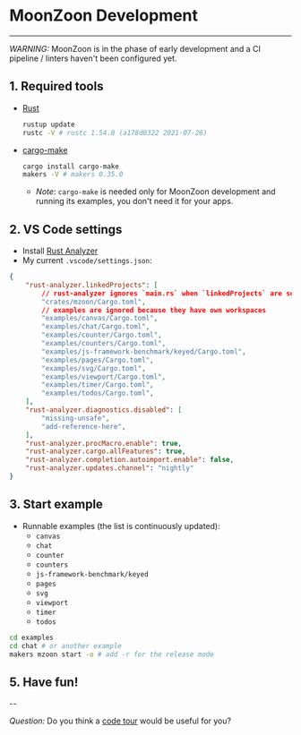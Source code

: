 # MoonZoon Development

---

_WARNING:_ MoonZoon is in the phase of early development and a CI pipeline / linters haven't been configured yet.

## 1. Required tools

- [Rust](https://www.rust-lang.org/)
  ```bash
  rustup update
  rustc -V # rustc 1.54.0 (a178d0322 2021-07-26)
  ```

- [cargo-make](https://sagiegurari.github.io/cargo-make/)
  ```bash
  cargo install cargo-make
  makers -V # makers 0.35.0
  ```
  - _Note_: `cargo-make` is needed only for MoonZoon development and running its examples, you don't need it for your apps.

## 2. VS Code settings

- Install [Rust Analyzer](https://rust-analyzer.github.io/)
- My current `.vscode/settings.json`:

```json
{
    "rust-analyzer.linkedProjects": [
        // rust-analyzer ignores `main.rs` when `linkedProjects` are set
        "crates/mzoon/Cargo.toml",
        // examples are ignored because they have own workspaces
        "examples/canvas/Cargo.toml",
        "examples/chat/Cargo.toml",
        "examples/counter/Cargo.toml",
        "examples/counters/Cargo.toml",
        "examples/js-framework-benchmark/keyed/Cargo.toml",
        "examples/pages/Cargo.toml",
        "examples/svg/Cargo.toml",
        "examples/viewport/Cargo.toml",
        "examples/timer/Cargo.toml",
        "examples/todos/Cargo.toml",
    ],
    "rust-analyzer.diagnostics.disabled": [
        "missing-unsafe",
        "add-reference-here",
    ],
    "rust-analyzer.procMacro.enable": true,
    "rust-analyzer.cargo.allFeatures": true,
    "rust-analyzer.completion.autoimport.enable": false,
    "rust-analyzer.updates.channel": "nightly"
}
```

</details>

## 3. Start example

- Runnable examples (the list is continuously updated):
  - `canvas`
  - `chat`
  - `counter`
  - `counters`
  - `js-framework-benchmark/keyed`
  - `pages`
  - `svg`
  - `viewport`
  - `timer`
  - `todos`

```sh
cd examples
cd chat # or another example
makers mzoon start -o # add -r for the release mode
```

## 5. Have fun!

--

_Question:_ Do you think a [code tour](https://github.com/microsoft/codetour) would be useful for you?
